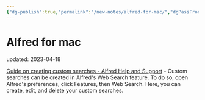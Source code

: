```yaml
---
{"dg-publish":true,"permalink":"/new-notes/alfred-for-mac/","dgPassFrontmatter":true}
---
```



# Alfred for mac
updated: 2023-04-18

[Guide on creating custom searches - Alfred Help and Support](https://www.alfredapp.com/help/features/web-search/custom-searches/)
	- Custom searches can be created in Alfred's Web Search feature. To do so, open Alfred's preferences, click Features, then Web Search. Here, you can create, edit, and delete your custom searches.